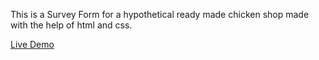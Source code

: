 This is a Survey Form for a hypothetical ready made chicken shop made with the help of html and css.

<a href="https://ajaysinghpanwar.github.io/Survey-form/">Live Demo</a>
